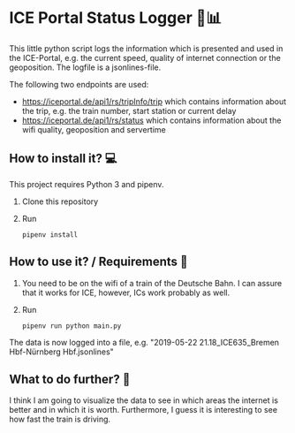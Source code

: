 # ICE Portal Status Logger 🚄📊

This little python script logs the information which is presented and used in the ICE-Portal, e.g. the current speed, quality of internet connection or the geoposition. The logfile is a jsonlines-file.

The following two endpoints are used:

* https://iceportal.de/api1/rs/tripInfo/trip which contains information about the trip, e.g. the train number, start station or current delay
* https://iceportal.de/api1/rs/status which contains information about the wifi quality, geoposition and servertime

## How to install it? 💻

This project requires Python 3 and pipenv. 

1. Clone this repository

2. Run

       pipenv install

## How to use it? / Requirements 📝

1. You need to be on the wifi of a train of the Deutsche Bahn. I can assure that it works for ICE, however, ICs work probably as well.

2. Run

       pipenv run python main.py
       
The data is now logged into a file, e.g. "2019-05-22 21.18_ICE635_Bremen Hbf-Nürnberg Hbf.jsonlines"

## What to do further? 🔮

I think I am going to visualize the data to see in which areas the internet is better and in which it is worth. Furthermore, I guess it is interesting to see how fast the train is driving. 
